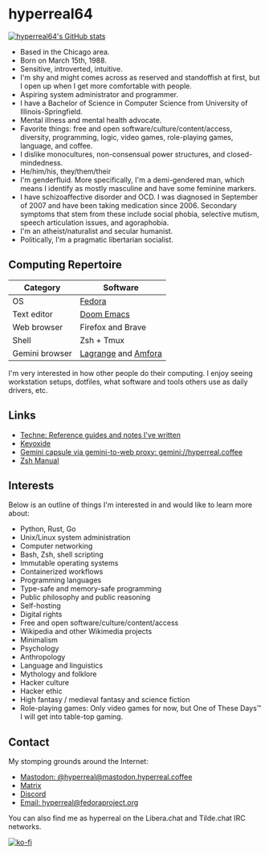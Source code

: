 # hyperreal64

[![hyperreal64's GitHub stats](https://github-readme-stats.vercel.app/api?username=hyperreal64&bg_color=161320&text_color=D9E0EE&icon_color=DDB6F2&title_color=96CDFB)](https://github.com/anuraghazra/github-readme-stats)

* Based in the Chicago area.
* Born on March 15th, 1988.
* Sensitive, introverted, intuitive.
* I'm shy and might comes across as reserved and standoffish at first, but I open up when I get more comfortable with people.
* Aspiring system administrator and programmer.
* I have a Bachelor of Science in Computer Science from University of Illinois-Springfield.
* Mental illness and mental health advocate.
* Favorite things: free and open software/culture/content/access, diversity, programming, logic, video games, role-playing games, language, and coffee.
* I dislike monocultures, non-consensual power structures, and closed-mindedness.
* He/him/his, they/them/their
* I'm genderfluid. More specifically, I'm a demi-gendered man, which means I identify as mostly masculine and have some feminine markers.
* I have schizoaffective disorder and OCD. I was diagnosed in September of 2007 and have been taking medication since 2006. Secondary symptoms that stem from these include social phobia, selective mutism, speech articulation issues, and agoraphobia.
* I'm an atheist/naturalist and secular humanist.
* Politically, I'm a pragmatic libertarian socialist.

## Computing Repertoire
| Category | Software |
| -------- | -------- |
| OS       | [Fedora](https://getfedora.org) |
| Text editor | [Doom Emacs](https://github.com/doomemacs/doomemacs) |
| Web browser | Firefox and Brave |
| Shell    | Zsh + Tmux |
| Gemini browser | [Lagrange](https://gmi.skyjake.fi/lagrange/) and [Amfora](https://github.com/makeworld-the-better-one/amfora) |

I'm very interested in how other people do their computing. I enjoy seeing workstation setups, dotfiles, what software and tools others use as daily drivers, etc.

## Links
* [Techne: Reference guides and notes I've written](https://hyperreal64.github.io)
* [Keyoxide](https://keyoxide.org/hkp/hyperreal64%40.pm.me)
* [Gemini capsule via gemini-to-web proxy: gemini://hyperreal.coffee](https://proxy.vulpes.one/gemini/hyperreal.coffee)
* [Zsh Manual](https://zsh-manual.netlify.app)

## Interests

Below is an outline of things I'm interested in and would like to learn more about:

* Python, Rust, Go
* Unix/Linux system administration
* Computer networking
* Bash, Zsh, shell scripting
* Immutable operating systems
* Containerized workflows
* Programming languages
* Type-safe and memory-safe programming
* Public philosophy and public reasoning
* Self-hosting
* Digital rights
* Free and open software/culture/content/access
* Wikipedia and other Wikimedia projects
* Minimalism
* Psychology
* Anthropology
* Language and linguistics
* Mythology and folklore
* Hacker culture
* Hacker ethic
* High fantasy / medieval fantasy and science fiction
* Role-playing games: Only video games for now, but One of These Days™ I will get into table-top gaming.

## Contact

My stomping grounds around the Internet:
* [Mastodon: @hyperreal@mastodon.hyperreal.coffee](https://mastodon.hyperreal.coffee)
* [Matrix](@hyperreal:matrix.envs.net)
* [Discord](hyperreal#4715)
* [Email: hyperreal@fedoraproject.org](mailto:hyperreal@fedoraproject.org)

You can also find me as hyperreal on the Libera.chat and Tilde.chat IRC networks.

[![ko-fi](https://ko-fi.com/img/githubbutton_sm.svg)](https://ko-fi.com/N4N2CT2JG)
